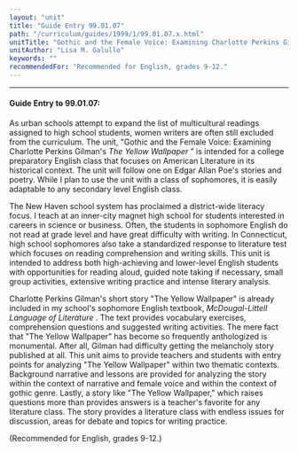 ```yaml
---
layout: "unit"
title: "Guide Entry 99.01.07"
path: "/curriculum/guides/1999/1/99.01.07.x.html"
unitTitle: "Gothic and the Female Voice: Examining Charlotte Perkins Gilman's \u0022The Yellow Wallpaper\u0022"
unitAuthor: "Lisa M. Galullo"
keywords: ""
recommendedFor: "Recommended for English, grades 9-12."
---
```

<body>
<hr/>
<h4>
Guide Entry to 99.01.07:
</h4>
As urban schools attempt to expand the list of multicultural readings assigned to high school students, women writers are often still excluded from the curriculum.  The unit, "Gothic and the Female Voice: Examining Charlotte Perkins Gilman's
<i>
The Yellow Wallpaper
</i>
” is intended for a college preparatory English class that focuses on American Literature in its historical context.  The unit will follow one on Edgar Allan Poe's stories and poetry.  While I plan to use the unit with a class of sophomores, it is easily adaptable to any secondary level English class.
<p>
The New Haven school system has proclaimed a district-wide literacy focus. I teach at an inner-city magnet high school for students interested in careers in science or business. Often, the students in sophomore English do not read at grade level and have great difficulty with writing.  In Connecticut, high school sophomores also take a standardized response to literature test which focuses on reading comprehension and writing skills.  This unit is intended to address both high-achieving and lower-level English students with opportunities for reading aloud, guided note taking if necessary, small group activities, extensive writing practice and intense literary analysis.
</p>
<p>
Charlotte Perkins Gilman's short story "The Yellow Wallpaper" is already included in my school's sophomore English textbook,
<i>
McDougal-Littell Language of Literature
</i>
. The text provides vocabulary exercises, comprehension questions and suggested writing activities.  The mere fact that "The Yellow Wallpaper" has become so frequently anthologized is monumental.  After all, Gilman had difficulty getting the melancholy story published at all.  This unit aims to provide teachers and students with entry points for analyzing "The Yellow Wallpaper" within two thematic contexts.  Background narrative and lessons are provided for analyzing the story within the context of narrative and female voice and within the context of gothic genre.  Lastly, a story like "The Yellow Wallpaper," which raises questions more than provides answers is a teacher's favorite for any literature class.  The story provides a literature class with endless issues for discussion, areas for debate and topics for writing practice.
</p>
<p>
(Recommended for English, grades 9-12.)
</p>
</body>